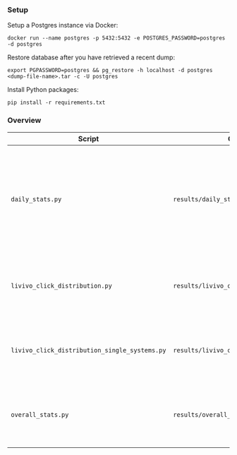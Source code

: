 ### Setup

Setup a Postgres instance via Docker:

```
docker run --name postgres -p 5432:5432 -e POSTGRES_PASSWORD=postgres -d postgres
```

Restore database after you have retrieved a recent dump:

```
export PGPASSWORD=postgres && pg_restore -h localhost -d postgres <dump-file-name>.tar -c -U postgres
```

Install Python packages:

```
pip install -r requirements.txt
```

### Overview

| Script | Output | Description | Requirements |
| --- | --- | --- | --- |
| `daily_stats.py` | `results/daily_stats.csv` | Outputs a csv file with the total number of sessions, impressions, clicks, and clicks of the baseline for each system on a daily basis. | - |
| `livivo_click_distribution.py` | `results/livivo_click_distribution.pdf` | Outputs a bar histogram with click counts across SERP elements. | - |
| `livivo_click_distribution_single_systems.py` | `results/livivo_click_distribution.csv` | Outputs a csv file with click counts across SERP elements for each system. | - |
| `overall_stats.py` | `results/overall_stats.csv` | Outputs a csv file with Wins, Losses, Ties, ... for each system. | - |
